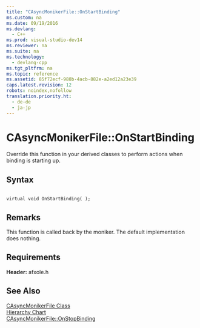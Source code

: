 ```yaml
---
title: "CAsyncMonikerFile::OnStartBinding"
ms.custom: na
ms.date: 09/19/2016
ms.devlang: 
  - C++
ms.prod: visual-studio-dev14
ms.reviewer: na
ms.suite: na
ms.technology: 
  - devlang-cpp
ms.tgt_pltfrm: na
ms.topic: reference
ms.assetid: 85f72ecf-988b-4acb-882e-a2ed12a23e39
caps.latest.revision: 12
robots: noindex,nofollow
translation.priority.ht: 
  - de-de
  - ja-jp
---
```

# CAsyncMonikerFile::OnStartBinding
Override this function in your derived classes to perform actions when binding is starting up.  
  
## Syntax  
  
```  
  
virtual void OnStartBinding( );  
```  
  
## Remarks  
 This function is called back by the moniker. The default implementation does nothing.  
  
## Requirements  
 **Header:** afxole.h  
  
## See Also  
 [CAsyncMonikerFile Class](../vs140/CAsyncMonikerFile-Class.md)   
 [Hierarchy Chart](../vs140/Hierarchy-Chart.md)   
 [CAsyncMonikerFile::OnStopBinding](../vs140/CAsyncMonikerFile--OnStopBinding.md)